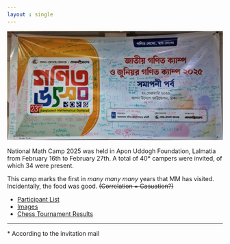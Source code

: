 ```yaml
---
layout : single
---
```


<p align="center">
  <img src="media/banner.jpg" />
</p>

National Math Camp 2025 was held in Apon Uddogh Foundation, Lalmatia from February 16th to February 27th. A total of 40\* campers were invited, of which 34 were present.

This camp marks the first in *many many many* years that MM has visited. Incidentally, the food was good. ~~(Correlation = Casuation?)~~

- [Participant List](participants)
- [Images](images)
- [Chess Tournament Results](chesstourney)

---

\* According to the invitation mail